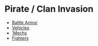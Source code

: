 # Pirate / Clan Invasion 

- [Battle Armor](clan-invasion/battlearmor.md) 
- [Vehicles](clan-invasion/vehicles.md) 
- [’Mechs](clan-invasion/mechs.md) 
- [Fighters](clan-invasion/fighters.md) 

